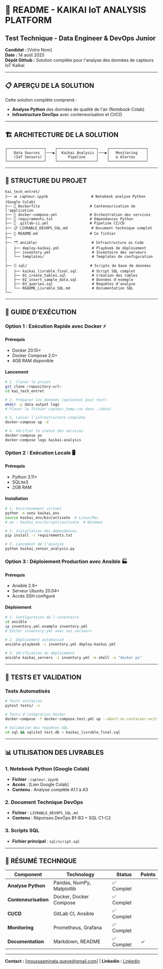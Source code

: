 # 🚀 README - KAIKAI IoT ANALYSIS PLATFORM
## Test Technique - Data Engineer & DevOps Junior

**Candidat :** [Votre Nom]  
**Date :** 14 août 2025  
**Dépôt Github :** Solution complète pour l'analyse des données de capteurs IoT Kaikai  

---

## 📋 APERÇU DE LA SOLUTION

Cette solution complète comprend :
- **Analyse Python** des données de qualité de l'air (Notebook Colab)
- **Infrastructure DevOps** avec conteneurisation et CI/CD

---

## 🏗️ ARCHITECTURE DE LA SOLUTION

```
┌─────────────────┐    ┌──────────────────┐    ┌─────────────────┐
│   Data Sources  │───▶│  Kaikai Analysis │───▶│   Monitoring    │
│   (IoT Sensors) │    │     Pipeline     │    │   & Alertes     │
└─────────────────┘    └──────────────────┘    └─────────────────┘
```

---

## 📁 STRUCTURE DU PROJET

```
kai_tech_entret/
├── 📊 capteur.ipynb                    # Notebook analyse Python (Google Colab)
├── 🐳 Dockerfile                       # Conteneurisation de l'application
├── 🐳 docker-compose.yml               # Orchestration des services
├── 🔧 requirements.txt                 # Dépendances Python
├── 🤖 .gitlab-ci.yml                   # Pipeline CI/CD
├── 📋 LIVRABLE_DEVOPS_SQL.md           # Document technique complet
├── 📖 README.md                        # Ce fichier
├── 
├── 🗂️ ansible/                         # Infrastructure as Code
│   ├── deploy-kaikai.yml               # Playbook de déploiement
│   ├── inventory.yml                   # Inventaire des serveurs
│   └── templates/                      # Templates de configuration
│
├── 🗄️ sql/                             # Scripts de base de données
│   ├── kaikai_livrable_final.sql       # Script SQL complet
│   ├── 01_create_tables.sql            # Création des tables
│   ├── 02_insert_sample_data.sql       # Données d'exemple
│   ├── 03_queries.sql                  # Requêtes d'analyse
│   └── README_Livrable_SQL.md          # Documentation SQL
└──  
```

---

## 🚀 GUIDE D'EXÉCUTION

### **Option 1 : Exécution Rapide avec Docker** ⚡

#### Prérequis
- Docker 20.10+
- Docker Compose 2.0+
- 4GB RAM disponible

#### Lancement
```bash
# 1. Cloner le projet
git clone <repository-url>
cd kai_tech_entret

# 2. Préparer les données (optionnel pour test)
mkdir -p data output logs
# Placer le fichier capteur_temp.csv dans ./data/

# 3. Lancer l'infrastructure complète
docker-compose up -d

# 4. Vérifier le statut des services
docker-compose ps
docker-compose logs kaikai-analysis
```


### **Option 2 : Exécution Locale** 🖥️

#### Prérequis
- Python 3.11+
- SQLite3
- 2GB RAM

#### Installation
```bash
# 1. Environnement virtuel
python -m venv kaikai_env
source kaikai_env/bin/activate  # Linux/Mac
# ou : kaikai_env\Scripts\activate  # Windows

# 2. Installation des dépendances
pip install -r requirements.txt

# 3. Lancement de l'analyse
python kaikai_sensor_analysis.py
```

### **Option 3 : Déploiement Production avec Ansible** 🏭

#### Prérequis
- Ansible 2.9+
- Serveur Ubuntu 20.04+
- Accès SSH configuré

#### Déploiement
```bash
# 1. Configuration de l'inventaire
cd ansible
cp inventory.yml.example inventory.yml
# Éditer inventory.yml avec vos serveurs

# 2. Déploiement automatisé
ansible-playbook -i inventory.yml deploy-kaikai.yml

# 3. Vérification du déploiement
ansible kaikai_servers -i inventory.yml -m shell -a "docker ps"
```

---

## 🧪 TESTS ET VALIDATION

### **Tests Automatisés**
```bash
# Tests unitaires
pytest tests/ -v

# Tests d'intégration Docker
docker-compose -f docker-compose.test.yml up --abort-on-container-exit

# Validation des requêtes SQL
cd sql && sqlite3 test.db < kaikai_livrable_final.sql
```

---

## 📊 UTILISATION DES LIVRABLES

### **1. Notebook Python (Google Colab)**
- **Fichier** : `capteur.ipynb`
- **Accès** : [Lien Google Colab]
- **Contenu** : Analyse complète A1.1 à A3 

### **2. Document Technique DevOps**
- **Fichier** : `LIVRABLE_DEVOPS_SQL.md`
- **Contenu** : Réponses DevOps B1-B3 + SQL C1-C2 

### **3. Scripts SQL**
- **Fichier principal** : `sql/script.sql`

---

## 🎯 RÉSUMÉ TECHNIQUE

| Component | Technology | Status | Points |
|-----------|------------|--------|--------|
| **Analyse Python** | Pandas, NumPy, Matplotlib | ✅ Complet |
| **Conteneurisation** | Docker, Docker Compose | ✅ Complet |
| **CI/CD** | GitLab CI, Ansible | ✅ Complet |
| **Monitoring** | Prometheus, Grafana | ✅ Complet |
| **Documentation** | Markdown, README | ✅ Complet | ✓ |


---

**Contact :** [moussaaminata.gueye@gmail.com] | **Linkedin :** [Linkedin](https://www.linkedin.com/in/moussa-aminata-gueye/)
